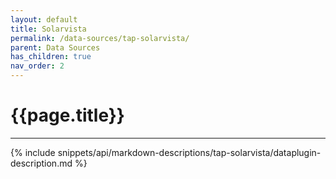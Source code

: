 ```yaml
---
layout: default
title: Solarvista
permalink: /data-sources/tap-solarvista/
parent: Data Sources
has_children: true
nav_order: 2
---
```


# {{page.title}}

---

{% include snippets/api/markdown-descriptions/tap-solarvista/dataplugin-description.md %}